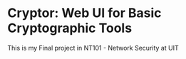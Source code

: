 # Cryptor: Web UI for Basic Cryptographic Tools
This is my Final project in NT101 - Network Security at UIT
